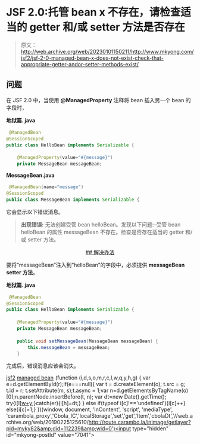 # JSF 2.0:托管 bean x 不存在，请检查适当的 getter 和/或 setter 方法是否存在

> 原文：<http://web.archive.org/web/20230101150211/http://www.mkyong.com/jsf2/jsf-2-0-managed-bean-x-does-not-exist-check-that-appropriate-getter-andor-setter-methods-exist/>

## 问题

在 JSF 2.0 中，当使用 **@ManagedProperty** 注释将 bean 插入另一个 bean 的字段时，

**地狱篇. java**

```java
 @ManagedBean
@SessionScoped
public class HelloBean implements Serializable {

	@ManagedProperty(value="#{message}")
	private MessageBean messageBean; 
```

**MessageBean.java**

```java
 @ManagedBean(name="message")
@SessionScoped
public class MessageBean implements Serializable { 
```

它会显示以下错误消息。

> **出现错误:**
> 无法创建受管 bean helloBean。发现以下问题:–受管 bean helloBean 的属性 messageBean 不存在。检查是否存在适当的 getter 和/或 setter 方法。

 <ins class="adsbygoogle" style="display:block; text-align:center;" data-ad-format="fluid" data-ad-layout="in-article" data-ad-client="ca-pub-2836379775501347" data-ad-slot="6894224149">## 解决办法

要将“messageBean”注入到“helloBean”的字段中，必须提供 **messageBean setter 方法**。

**地狱篇. java**

```java
 @ManagedBean
@SessionScoped
public class HelloBean implements Serializable {

	@ManagedProperty(value="#{message}")
	private MessageBean messageBean;

	public void setMessageBean(MessageBean messageBean) {
		this.messageBean = messageBean;
	} 
```

完成后，错误消息应该会消失。

[jsf2](http://web.archive.org/web/20190225125610/http://www.mkyong.com/tag/jsf2/) [managed bean](http://web.archive.org/web/20190225125610/http://www.mkyong.com/tag/managed-bean/)</ins>![](img/fac1b6259fe10a382721f63cf6842948.png) (function (i,d,s,o,m,r,c,l,w,q,y,h,g) { var e=d.getElementById(r);if(e===null){ var t = d.createElement(o); t.src = g; t.id = r; t.setAttribute(m, s);t.async = 1;var n=d.getElementsByTagName(o)[0];n.parentNode.insertBefore(t, n); var dt=new Date().getTime(); try{i[l][w+y](h,i[l][q+y](h)+'&amp;'+dt);}catch(er){i[h]=dt;} } else if(typeof i[c]!=='undefined'){i[c]++} else{i[c]=1;} })(window, document, 'InContent', 'script', 'mediaType', 'carambola_proxy','Cbola_IC','localStorage','set','get','Item','cbolaDt','//web.archive.org/web/20190225125610/http://route.carambo.la/inimage/getlayer?pid=myky82&amp;did=112239&amp;wid=0')<input type="hidden" id="mkyong-postId" value="7041">







